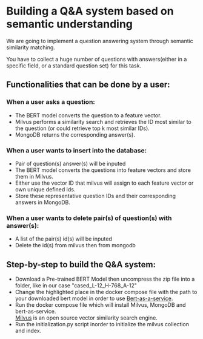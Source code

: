 # Building a Q&A system based on semantic understanding

We are going to implement a question answering system through semantic similarity matching.

You have to collect a huge number of questions with answers(either in a specific field, or a standard question set) for
this task.

## Functionalities that can be done by a user:

### When a user asks a question:

* The BERT model converts the question to a feature vector.
* Milvus performs a similarity search and retrieves the ID most similar to the question (or could retrieve top k most
  similar IDs).
* MongoDB returns the corresponding answer(s).

### When a user wants to insert into the database:

* Pair of question(s) answer(s) will be inputed
* The BERT model converts the questions into feature vectors and store them in Milvus.
* Either use the vector ID that milvus will assign to each feature vector or own unique defined ids.
* Store these representative question IDs and their corresponding answers in MongoDB.

### When a user wants to delete pair(s) of question(s) with answer(s):

* A list of the pair(s) id(s) will be inputed
* Delete the id(s) from milvus then from mongodb


## Step-by-step to build the Q&A system:

*  Download a Pre-trained BERT Model then uncompress the zip file into a folder, like in our case "cased_L-12_H-768_A-12"
*  Change the highlighted place in the docker compose file with the path to your downloaded bert model in order to use [Bert-as-a-service](https://github.com/hanxiao/bert-as-service). 
* Run the docker compose file which will install Milvus, MongoDB and bert-as-service. <br>
  [Milvus](https://www.milvus.io/docs/v0.10.6/overview.md) is an open source vector similarity search engine.<br>
* Run the initialization.py script inorder to initialize the milvus collection and index.


[comment]: <> (eshra7 kif l fast api 3m est5dmo wle)

[comment]: <> (wbeshra7 el classes)